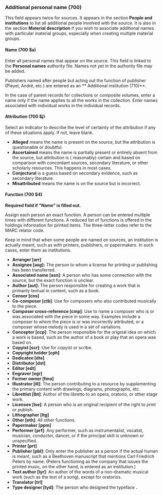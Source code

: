 ### Additional personal name (700)

This field appears twice for sources. It appears in the section **People and institutions** to list all additional
people involved with the source. It is also in the section **Material description** if you wish to associate additional
names with particular material groups, especially when creating multiple material groups.

#### Name (700 $a)

Enter all personal names that appear on the source. This field is linked to the **Personal names** authority file. Names
not yet in the authority file may be added.

Publishers named after people but acting out the function of publisher (Pleyel, André, etc.) are entered as an **
Additional institution (710)**.

In the case of parent records for collections or composite volumes, enter a name only if the name applies to all the
works in the collection. Enter names associated with individual works in the individual records.

#### Attribution (700 $j)

Select an indicator to describe the level of certainty of the attribution if any of these situations apply. If not,
leave blank.

- **Alleged** means the name is present on the source, but the attribution is questionable or doubtful.
- **Ascertained** means the name is partially present or entirely absent from the source, but attribution is (
  reasonably) certain and based on comparison with concordant sources, secondary literature, or other scholarly
  resources. This happens in most cases.
- **Conjectural** is a guess based on secondary evidence, such as secondary literature.
- **Misattributed** means the name is on the source but is incorrect.

#### Function (700 $4)

**Required field if "Name" is filled out.**

Assign each person an exact function. A person can be entered multiple times with different functions. A reduced list of
functions is offered in the holdings information for printed items. The three-letter codes refer to the MARC relator
code.

Keep in mind that when some people are named on sources, an institution is actually meant, such as with printers,
publishers, or papermakers. In such cases, enter them as institutions.

- **Arranger [arr]**
- **Assignee [asg]:** The person to whom a license for printing or publishing has been transferred.
- **Associated name [asn]**: A person who has some connection with the source, but the exact function is unclear.
- **Author [aut]**: The person responsible for creating a work that is primarily textual in content, such as a book.
- **Censor [cns]**
- **Co-composer [ctb]**: Use for composers who also contributed musically to the piece.
- **Composer cross-reference [cmp]**: Use to name a composer who is or was associated with the piece in some way.
  Examples include a composer to whom the piece is or was incorrectly attributed, or a composer whose melody is used in
  a set of variations.
- **Conceptor [ccp]**: The person responsible for the original idea on which a work is based, such as the author of a
  book or play that an opera was based on.
- **Copyist [scr]**: Use for copyist or scribe.
- **Copyright holder [cph]**
- **Dedicatee [dte]**
- **Distributor [dst]**
- **Editor [edt]**
- **Engraver [egr]**
- **Former owner [fmo]**
- **Illustrator [ill]**: The person contributing to a resource by supplementing the primary content with drawings,
  diagrams, photographs, etc.
- **Librettist [lbt]**: Author of the libretto to an opera, oratorio, or other stage work.
- **Licensee [lse]**: A person who is an original recipient of the right to print or publish.
- **Lithographer [ltg]**
- **Other [oth]**: All other functions.
- **Papermaker [ppm]**
- **Performer [prf]**: Any performer, such as instrumentalist, vocalist, musician, conductor, dancer, or if the
  principal skill is unknown or unspecified.
- **Printer [prt]**
- **Publisher [pbl]**: Only enter the publisher as a person if the actual human is meant, such as a Beethoven manuscript
  that mentions Carl Friedrich Peters by name. (Peters functioning as the company that issues the printed music, on the
  other hand, is entered as an institution.)
- **Text author [lyr]**: An author of the words of a non-dramatic musical work (such as the text of a song), except for
  oratorios.
- **Translator [trl]**
- **Type designer [tyd]**: The person who designed the typeface **.**
